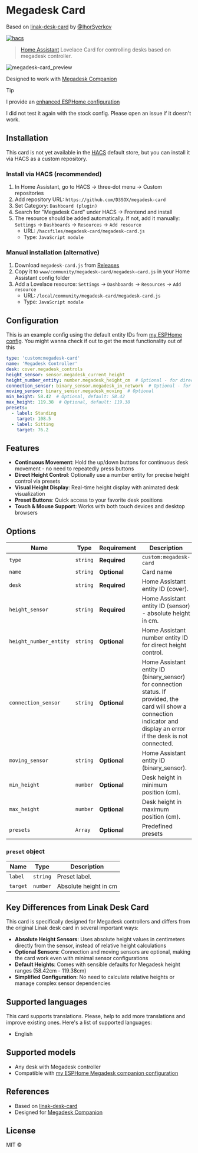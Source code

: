 # Megadesk Card

Based on [linak-desk-card](https://github.com/IhorSyerkov/linak-desk-card) by [@IhorSyerkov](https://github.com/IhorSyerkov)

[![hacs][hacs-image]][hacs-url]

> [Home Assistant][home-assistant] Lovelace Card for controlling desks based on megadesk controller.

![megadesk-card_preview](https://github.com/user-attachments/assets/ab75eaca-7cb0-4890-98dd-7231965522a1)

Designed to work with [Megadesk Companion](https://github.com/gcormier/megadesk_companion/)

> [!TIP]
> I provide an [enhanced ESPHome configuration](https://github.com/D3SOX/megadesk/blob/master/esphome%2Fmegadesk-companion-enhanced.yaml)
>
> I did not test it again with the stock config. Please open an issue if it doesn't work.

## Installation

This card is not yet available in the [HACS][hacs] default store, but you can install it via HACS as a custom repository.

### Install via HACS (recommended)

1. In Home Assistant, go to HACS → three‑dot menu → Custom repositories
2. Add repository URL: `https://github.com/D3SOX/megadesk-card`
3. Set Category: `Dashboard (plugin)`
4. Search for "Megadesk Card" under HACS → Frontend and install
5. The resource should be added automatically. If not, add it manually: `Settings` → `Dashboards` → `Resources` → `Add resource`
   - URL: `/hacsfiles/megadesk-card/megadesk-card.js`
   - Type: `JavaScript module`

### Manual installation (alternative)

1. Download `megadesk-card.js` from [Releases](https://github.com/D3SOX/megadesk-card/releases)
2. Copy it to `www/community/megadesk-card/megadesk-card.js` in your Home Assistant config folder
3. Add a Lovelace resource: `Settings` → `Dashboards` → `Resources` → `Add resource`
   - URL: `/local/community/megadesk-card/megadesk-card.js`
   - Type: `JavaScript module`

## Configuration

This is an example config using the default entity IDs from [my ESPHome config](https://github.com/D3SOX/megadesk/blob/master/esphome%2Fmegadesk-companion-enhanced.yaml). You might wanna check if out to get the most functionality out of this

```yaml
type: 'custom:megadesk-card'
name: 'Megadesk Controller'
desk: cover.megadesk_controls
height_sensor: sensor.megadesk_current_height
height_number_entity: number.megadesk_height_cm  # Optional - for direct height control
connection_sensor: binary_sensor.megadesk_in_network  # Optional - for connection status (For example with the Ping integration)
moving_sensor: binary_sensor.megadesk_moving  # Optional
min_height: 58.42  # Optional, default: 58.42
max_height: 119.38  # Optional, default: 119.38
presets:
  - label: Standing
    target: 108.5
  - label: Sitting
    target: 76.2
```

## Features

- **Continuous Movement**: Hold the up/down buttons for continuous desk movement - no need to repeatedly press buttons
- **Direct Height Control**: Optionally use a number entity for precise height control via presets
- **Visual Height Display**: Real-time height display with animated desk visualization
- **Preset Buttons**: Quick access to your favorite desk positions
- **Touch & Mouse Support**: Works with both touch devices and desktop browsers

## Options

| Name               | Type    | Requirement  | Description                                 | Default             |
| ------------------ | ------- | ------------ | ------------------------------------------- | ------------------- |
| `type`             | `string`| **Required** | `custom:megadesk-card`                      |                     |
| `name`             | `string`| **Optional** | Card name                                   | `` .                |
| `desk`             | `string`| **Required** | Home Assistant entity ID (cover).           | `none`              |
| `height_sensor`    | `string`| **Required** | Home Assistant entity ID (sensor) - absolute height in cm. | `none`              |
| `height_number_entity` | `string`| **Optional** | Home Assistant number entity ID for direct height control. | `none`              |
| `connection_sensor`    | `string`| **Optional** | Home Assistant entity ID (binary_sensor) for connection status. If provided, the card will show a connection indicator and display an error if the desk is not connected. | `none`              |
| `moving_sensor`    | `string`| **Optional** | Home Assistant entity ID (binary_sensor).   | `none`              |
| `min_height`       | `number`| **Optional** | Desk height in minimum position (cm).       | `58.42`             |
| `max_height`       | `number`| **Optional** | Desk height in maximum position (cm).       | `119.38`            |
| `presets`          | `Array` | **Optional** | Predefined presets                          | `[]`                |

### `preset` object

| Name        |   Type   | Description             |
| ----------- | :------: | ----------------------- |
| `label`     | `string` | Preset label.           |
| `target`    | `number` | Absolute height in cm   |

## Key Differences from Linak Desk Card

This card is specifically designed for Megadesk controllers and differs from the original Linak desk card in several important ways:

- **Absolute Height Sensors**: Uses absolute height values in centimeters directly from the sensor, instead of relative height calculations
- **Optional Sensors**: Connection and moving sensors are optional, making the card work even with minimal sensor configurations
- **Default Heights**: Comes with sensible defaults for Megadesk height ranges (58.42cm - 119.38cm)
- **Simplified Configuration**: No need to calculate relative heights or manage complex sensor dependencies

## Supported languages

This card supports translations. Please, help to add more translations and improve existing ones. Here's a list of supported languages:

- English

## Supported models

- Any desk with Megadesk controller
- Compatible with [my ESPHome Megadesk companion configuration](https://github.com/D3SOX/megadesk/blob/master/esphome%2Fmegadesk-companion-enhanced.yaml)

## References

- Based on [linak-desk-card](https://github.com/IhorSyerkov/linak-desk-card)
- Designed for [Megadesk Companion](https://github.com/gcormier/megadesk_companion/)

## License

MIT ©

[home-assistant]: https://www.home-assistant.io/
[hacs]: https://hacs.xyz
[hacs-url]: https://github.com/hacs/integration
[hacs-image]: https://img.shields.io/badge/hacs-default-orange.svg?style=flat-square
